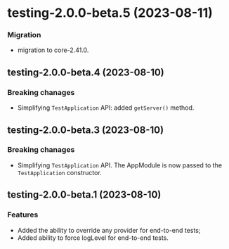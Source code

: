 <a name="testing-2.0.0-beta.5"></a>
# testing-2.0.0-beta.5 (2023-08-11)

### Migration

- migration to core-2.41.0.

<a name="testing-2.0.0-beta.4"></a>
## testing-2.0.0-beta.4 (2023-08-10)

### Breaking chanages

- Simplifying `TestApplication` API: added `getServer()` method.

<a name="testing-2.0.0-beta.3"></a>
## testing-2.0.0-beta.3 (2023-08-10)

### Breaking chanages

- Simplifying `TestApplication` API. The AppModule is now passed to the `TestApplication` constructor.

<a name="testing-2.0.0-beta.1"></a>
## testing-2.0.0-beta.1 (2023-08-10)

### Features

- Added the ability to override any provider for end-to-end tests;
- Added ability to force logLevel for end-to-end tests.

